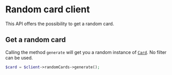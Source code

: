 # Random card client

This API offers the possibility to get a random card.

## Get a random card

Calling the method `generate` will get you a random instance of [`Card`](./../resources/card.md).
No filter can be used.

```php
$card = $client->randomCards->generate();
```